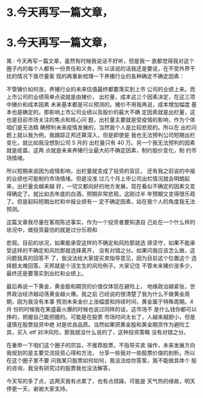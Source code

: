 # 3.今天再写一篇文章，

# 3.今天再写一篇文章，

禺 : 今天再写一篇文章，虽然有时候我说话不好听，但是我一 直都觉得我对这个圈子内的每个人都有一份责任和义务，所 以该说的话我还是要说，在不受外界干扰的情况下我尽量客 观的再重新梳理一下养猪行业的各种确定不确定因素：

不管猪价如何涨，养猪行业的未来估值最终都要落实到上市 公司的业绩上来。而上市公司的业绩简单点说就是由猪价， 出栏量，成本这三个因素决定，在这三项中猪价和成本因素 未来基本都是可以预测的。猪价不用我再说，成本增加幅度 基本也是确定的。那影响上市公司业绩以及股价的最大不确 定因素就是出栏量，这也是目前市场关注的焦点和核心问 题，出栏量主要就是受疫情的影响，作为个体咱们是无法精 确预判未来疫情发展的，当然我个人是比较悲观的。所以在 出栏问题上就以我为例，我跟踪正邦还算深入，但是即使是 我也无法预判公司短期出栏变化，就比如我没想到公司 5 月的 出栏量只有 40 万。另一个我无法预判的因素就是疫苗。这两 点就是未来养猪行业最大的不确定因素，制约股价变化，制 约市场情绪。

所以短期来说因为疫情影响，出栏量就变成了投资的盲区， 还有我之前说的中报的业绩也可能制约市场情绪。但是没准 过几个月上市公司出栏情况就会明朗起来，出栏量会越来越 好，一切又都向好的地方发展，现在看似不确定的因素又变 得确定了。就比如去年底的白酒，预期非常悲观，这刚过半 年预期又变得很乐观了。但是起码短期出栏和中报业绩有一 定不确定因素，站在我个人的角度我无法预测。

这篇文章我尽量在客观陈述事实，作为一个投资者要知道自 己处在一个什么样的状况中，做投资最怕的就是过分乐观和

悲观。目前的状况，如果能承受这样的不确定和风险那就选 择坚守，如果不能承受这样的不确定和风险那就选择离开， 没有对错之分。如果问我应该怎么做，这问题我真的回答不 了，我没法给大家提买卖指导意见，因为目前这个位置这个 选择题太难回答。天邦就是个活生生的风险例子。大家记住 不管未来猪价涨多少，最终还是要落实到出栏和业绩上。

最后再说一下黄金，黄金股和期货的价值仅体现在避险上， 地缘政治越紧张，世界政治经济越动荡黄金越火爆。我之前 已经说的很清楚了我为什么不做黄金周期，因为我没有本事 预测未来金价上涨幅度和持续时间，黄金属于特殊周期。4 月 份的时候我在某盛最火爆的时候也说过同样的话，这市场不 是什么钱你都可以挣的，把握自己能把握的。可能是在股票 市场时间太长了，人越来越胆小，但是谨慎在股票投资中绝 对是优良品质。当然如果把黄金股和黄金期货作为避险工 具，买入 etf 对冲风险，那我就没什么说的了，这种投资策略 没有对错之分。

在重申一下咱们这个圈子的宗旨，不推荐股票，不指导买卖 操作，未来发展方向我规划的是主要交流投资心得和方法， 分享一些我对一些股票价值的剖析。所以在这个圈子里不要 问我某只股票如何如何，我没法给你答案，我不能做具体个 股的咨询，我没有研究过的股票我也没法解答。

今天写的多了点，这两天我有点累了，也有点烦躁，可能是 天气热的缘故，明天停更一天，谢谢大家支持。